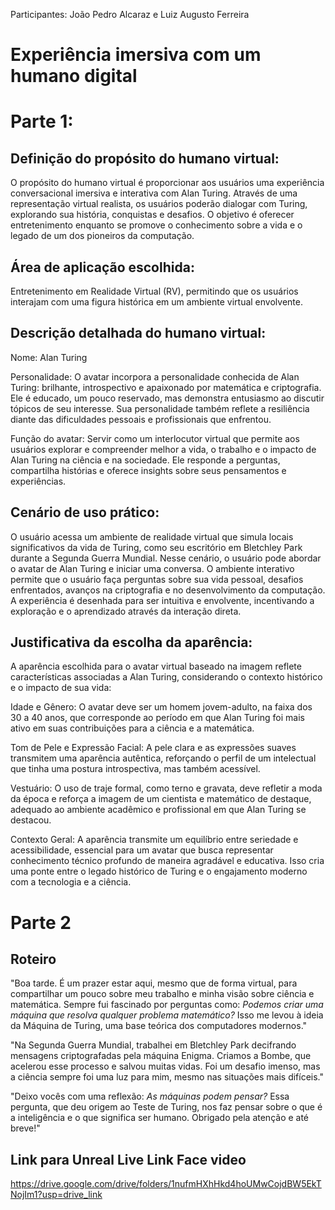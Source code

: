 Participantes: João Pedro Alcaraz e Luiz Augusto Ferreira

# Experiência imersiva com um humano digital

# Parte 1:

## Definição do propósito do humano virtual:
O propósito do humano virtual é proporcionar aos usuários uma experiência conversacional imersiva e interativa com Alan Turing. Através de uma representação virtual realista, os usuários poderão dialogar com Turing, explorando sua história, conquistas e desafios. O objetivo é oferecer entretenimento enquanto se promove o conhecimento sobre a vida e o legado de um dos pioneiros da computação.

## Área de aplicação escolhida:
Entretenimento em Realidade Virtual (RV), permitindo que os usuários interajam com uma figura histórica em um ambiente virtual envolvente.

## Descrição detalhada do humano virtual:

Nome: Alan Turing

Personalidade: O avatar incorpora a personalidade conhecida de Alan Turing: brilhante, introspectivo e apaixonado por matemática e criptografia. Ele é educado, um pouco reservado, mas demonstra entusiasmo ao discutir tópicos de seu interesse. Sua personalidade também reflete a resiliência diante das dificuldades pessoais e profissionais que enfrentou.

Função do avatar: Servir como um interlocutor virtual que permite aos usuários explorar e compreender melhor a vida, o trabalho e o impacto de Alan Turing na ciência e na sociedade. Ele responde a perguntas, compartilha histórias e oferece insights sobre seus pensamentos e experiências.

## Cenário de uso prático:
O usuário acessa um ambiente de realidade virtual que simula locais significativos da vida de Turing, como seu escritório em Bletchley Park durante a Segunda Guerra Mundial. Nesse cenário, o usuário pode abordar o avatar de Alan Turing e iniciar uma conversa. O ambiente interativo permite que o usuário faça perguntas sobre sua vida pessoal, desafios enfrentados, avanços na criptografia e no desenvolvimento da computação. A experiência é desenhada para ser intuitiva e envolvente, incentivando a exploração e o aprendizado através da interação direta.

## Justificativa da escolha da aparência:
A aparência escolhida para o avatar virtual baseado na imagem reflete características associadas a Alan Turing, considerando o contexto histórico e o impacto de sua vida:

Idade e Gênero: O avatar deve ser um homem jovem-adulto, na faixa dos 30 a 40 anos, que corresponde ao período em que Alan Turing foi mais ativo em suas contribuições para a ciência e a matemática.

Tom de Pele e Expressão Facial: A pele clara e as expressões suaves transmitem uma aparência autêntica, reforçando o perfil de um intelectual que tinha uma postura introspectiva, mas também acessível. 

Vestuário: O uso de traje formal, como terno e gravata, deve refletir a moda da época e reforça a imagem de um cientista e matemático de destaque, adequado ao ambiente acadêmico e profissional em que Alan Turing se destacou.

Contexto Geral: A aparência transmite um equilíbrio entre seriedade e acessibilidade, essencial para um avatar que busca representar conhecimento técnico profundo de maneira agradável e educativa. Isso cria uma ponte entre o legado histórico de Turing e o engajamento moderno com a tecnologia e a ciência.


# Parte 2 

## Roteiro
"Boa tarde. É um prazer estar aqui, mesmo que de forma virtual, para compartilhar um pouco sobre meu trabalho e minha visão sobre ciência e matemática. Sempre fui fascinado por perguntas como: *Podemos criar uma máquina que resolva qualquer problema matemático?* Isso me levou à ideia da Máquina de Turing, uma base teórica dos computadores modernos."

"Na Segunda Guerra Mundial, trabalhei em Bletchley Park decifrando mensagens criptografadas pela máquina Enigma. Criamos a Bombe, que acelerou esse processo e salvou muitas vidas. Foi um desafio imenso, mas a ciência sempre foi uma luz para mim, mesmo nas situações mais difíceis."

"Deixo vocês com uma reflexão: *As máquinas podem pensar?* Essa pergunta, que deu origem ao Teste de Turing, nos faz pensar sobre o que é a inteligência e o que significa ser humano. Obrigado pela atenção e até breve!"

## Link para Unreal Live Link Face video
https://drive.google.com/drive/folders/1nufmHXhHkd4hoUMwCojdBW5EkTNojIm1?usp=drive_link

